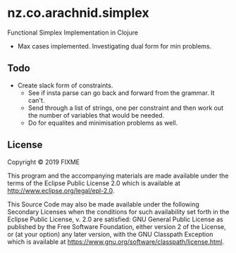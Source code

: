 # nz.co.arachnid.simplex

Functional Simplex Implementation in Clojure

 - Max cases implemented. Investigating dual form for min problems.
 
## Todo

 - Create slack form of constraints. 
   - See if insta parse can go back and forward from the grammar. It can't.
   - Send through a list of strings, one per constraint and then work out the number of variables that would be needed.   
   - Do for equalites and minimisation problems as well. 

## License

Copyright © 2019 FIXME

This program and the accompanying materials are made available under the
terms of the Eclipse Public License 2.0 which is available at
http://www.eclipse.org/legal/epl-2.0.

This Source Code may also be made available under the following Secondary
Licenses when the conditions for such availability set forth in the Eclipse
Public License, v. 2.0 are satisfied: GNU General Public License as published by
the Free Software Foundation, either version 2 of the License, or (at your
option) any later version, with the GNU Classpath Exception which is available
at https://www.gnu.org/software/classpath/license.html.
